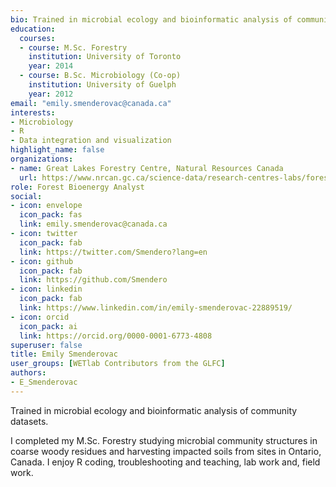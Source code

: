 ```yaml
--- 
bio: Trained in microbial ecology and bioinformatic analysis of community datasets.
education:
  courses:
  - course: M.Sc. Forestry
    institution: University of Toronto
    year: 2014
  - course: B.Sc. Microbiology (Co-op)
    institution: University of Guelph
    year: 2012
email: "emily.smenderovac@canada.ca"
interests:
- Microbiology
- R
- Data integration and visualization
highlight_name: false
organizations:
- name: Great Lakes Forestry Centre, Natural Resources Canada
  url: https://www.nrcan.gc.ca/science-data/research-centres-labs/forestry-research-centres/great-lakes-forestry-centre/13459
role: Forest Bioenergy Analyst
social:
- icon: envelope
  icon_pack: fas
  link: emily.smenderovac@canada.ca
- icon: twitter
  icon_pack: fab
  link: https://twitter.com/Smendero?lang=en
- icon: github
  icon_pack: fab
  link: https://github.com/Smendero
- icon: linkedin
  icon_pack: fab
  link: https://www.linkedin.com/in/emily-smenderovac-22889519/
- icon: orcid
  icon_pack: ai
  link: https://orcid.org/0000-0001-6773-4808
superuser: false
title: Emily Smenderovac
user_groups: [WETlab Contributors from the GLFC]
authors:
- E_Smenderovac
---
```




Trained in microbial ecology and bioinformatic analysis of community datasets.

I completed my M.Sc. Forestry studying microbial community structures in coarse woody residues and harvesting impacted soils from sites in Ontario, Canada.  I enjoy R coding, troubleshooting and teaching, lab work and, field work.


